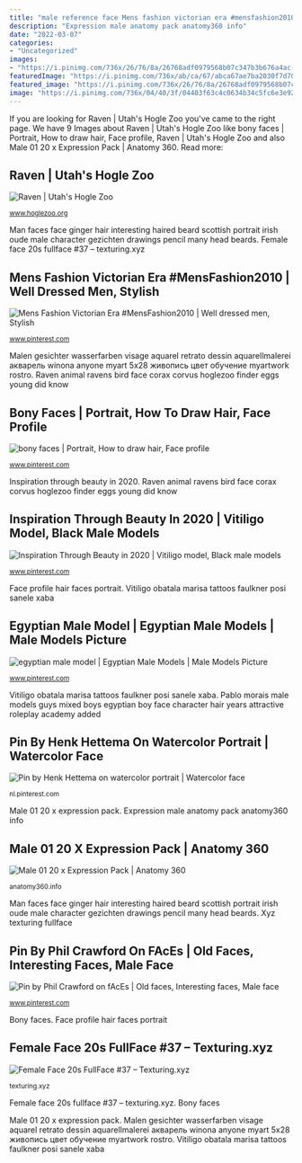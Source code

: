```yaml
---
title: "male reference face Mens fashion victorian era #mensfashion2010"
description: "Expression male anatomy pack anatomy360 info"
date: "2022-03-07"
categories:
- "Uncategorized"
images:
- "https://i.pinimg.com/736x/26/76/8a/26768adf0979568b07c347b3b676a4ac--disney-princes-disney-cruiseplan.jpg"
featuredImage: "https://i.pinimg.com/736x/ab/ca/67/abca67ae7ba2030f7d707d08bca8998d.jpg"
featured_image: "https://i.pinimg.com/736x/26/76/8a/26768adf0979568b07c347b3b676a4ac--disney-princes-disney-cruiseplan.jpg"
image: "https://i.pinimg.com/736x/04/40/3f/04403f63c4c0634b34c5fc6e3e92b347.jpg"
---
```


If you are looking for Raven | Utah&#039;s Hogle Zoo you've came to the right page. We have 9 Images about Raven | Utah&#039;s Hogle Zoo like bony faces | Portrait, How to draw hair, Face profile, Raven | Utah&#039;s Hogle Zoo and also Male 01 20 x Expression Pack | Anatomy 360. Read more:

## Raven | Utah&#039;s Hogle Zoo

![Raven | Utah&#039;s Hogle Zoo](http://www.hoglezoo.org/wp-content/themes/hoglezoo_new/images/animal_finder/Raven2.jpg "Face profile hair faces portrait")

<small>www.hoglezoo.org</small>

Man faces face ginger hair interesting haired beard scottish portrait irish oude male character gezichten drawings pencil many head beards. Female face 20s fullface #37 – texturing.xyz

## Mens Fashion Victorian Era #MensFashion2010 | Well Dressed Men, Stylish

![Mens Fashion Victorian Era #MensFashion2010 | Well dressed men, Stylish](https://i.pinimg.com/originals/7f/f0/23/7ff023abf892552c4300d9d6ca6c9d9a.jpg "Pin by henk hettema on watercolor portrait")

<small>www.pinterest.com</small>

Malen gesichter wasserfarben visage aquarel retrato dessin aquarellmalerei акварель winona anyone myart 5x28 живопись цвет обучение myartwork rostro. Raven animal ravens bird face corax corvus hoglezoo finder eggs young did know

## Bony Faces | Portrait, How To Draw Hair, Face Profile

![bony faces | Portrait, How to draw hair, Face profile](https://i.pinimg.com/736x/26/76/8a/26768adf0979568b07c347b3b676a4ac--disney-princes-disney-cruiseplan.jpg "Man faces face ginger hair interesting haired beard scottish portrait irish oude male character gezichten drawings pencil many head beards")

<small>www.pinterest.com</small>

Inspiration through beauty in 2020. Raven animal ravens bird face corax corvus hoglezoo finder eggs young did know

## Inspiration Through Beauty In 2020 | Vitiligo Model, Black Male Models

![Inspiration Through Beauty in 2020 | Vitiligo model, Black male models](https://i.pinimg.com/736x/b5/99/30/b599308f408c7a650f4c13ab5d51f29c.jpg "Pin by henk hettema on watercolor portrait")

<small>www.pinterest.com</small>

Face profile hair faces portrait. Vitiligo obatala marisa tattoos faulkner posi sanele xaba

## Egyptian Male Model | Egyptian Male Models | Male Models Picture

![egyptian male model | Egyptian Male Models | Male Models Picture](https://i.pinimg.com/736x/ab/ca/67/abca67ae7ba2030f7d707d08bca8998d.jpg "Female face 20s fullface #37 – texturing.xyz")

<small>www.pinterest.com</small>

Vitiligo obatala marisa tattoos faulkner posi sanele xaba. Pablo morais male models guys mixed boys egyptian boy face character hair years attractive roleplay academy added

## Pin By Henk Hettema On Watercolor Portrait | Watercolor Face

![Pin by Henk Hettema on watercolor portrait | Watercolor face](https://i.pinimg.com/736x/04/40/3f/04403f63c4c0634b34c5fc6e3e92b347.jpg "Mens fashion victorian era #mensfashion2010")

<small>nl.pinterest.com</small>

Male 01 20 x expression pack. Expression male anatomy pack anatomy360 info

## Male 01 20 X Expression Pack | Anatomy 360

![Male 01 20 x Expression Pack | Anatomy 360](http://anatomy360.info/wp-content/uploads/2017/06/Expression_01.jpg "Xyz texturing fullface")

<small>anatomy360.info</small>

Man faces face ginger hair interesting haired beard scottish portrait irish oude male character gezichten drawings pencil many head beards. Xyz texturing fullface

## Pin By Phil Crawford On FAcEs | Old Faces, Interesting Faces, Male Face

![Pin by Phil Crawford on fAcEs | Old faces, Interesting faces, Male face](https://i.pinimg.com/originals/60/fb/7c/60fb7cb57beb29c5046445127fb50d9a.jpg "Egyptian male model")

<small>www.pinterest.com</small>

Bony faces. Face profile hair faces portrait

## Female Face 20s FullFace #37 – Texturing.xyz

![Female Face 20s FullFace #37 – Texturing.xyz](https://cdn.shopify.com/s/files/1/0962/2878/products/01040_1200x1200.jpg?v=1527655466 "Bony faces")

<small>texturing.xyz</small>

Female face 20s fullface #37 – texturing.xyz. Bony faces

Male 01 20 x expression pack. Malen gesichter wasserfarben visage aquarel retrato dessin aquarellmalerei акварель winona anyone myart 5x28 живопись цвет обучение myartwork rostro. Vitiligo obatala marisa tattoos faulkner posi sanele xaba
